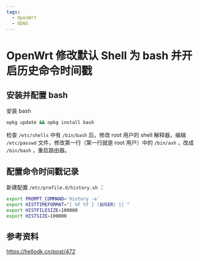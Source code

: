 ```yaml
---
tags:
  - OpenWrt
  - DDNS
---
```


# OpenWrt 修改默认 Shell 为 bash 并开启历史命令时间戳

## 安装并配置 bash

安装 bash

```bash
opkg update && opkg install bash
```

检查 `/etc/shells` 中有 `/bin/bash` 后，修改 root 用户的 shell 解释器，编辑 `/etc/passwd` 文件，修改第一行（第一行就是 root 用户）中的 `/bin/ash` ，改成 `/bin/bash` ，重启路由器。

## 配置命令时间戳记录

新建配置 `/etc/profile.d/history.sh` ：

```bash
export PROMPT_COMMAND='history -a'
export HISTTIMEFORMAT="[ %F %T ] ($USER) || "
export HISTFILESIZE=100000
export HISTSIZE=100000
```

## 参考资料

<https://hellodk.cn/post/472>
